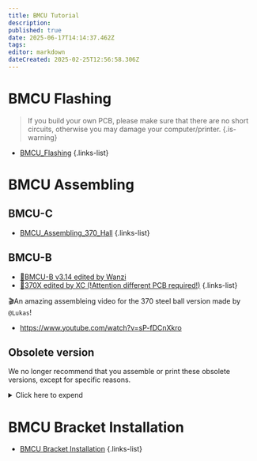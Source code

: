 ```yaml
---
title: BMCU Tutorial
description: 
published: true
date: 2025-06-17T14:14:37.462Z
tags: 
editor: markdown
dateCreated: 2025-02-25T12:56:58.306Z
---
```


# BMCU Flashing
> If you build your own PCB, please make sure that there are no short circuits, otherwise you may damage your computer/printer.
{.is-warning}

- [BMCU_Flashing](/BMCU/BMCU_Tutorial/BMCU_Flashing)
{.links-list}



# BMCU Assembling

## BMCU-C
- [BMCU_Assembling_370_Hall](/BMCU/BMCU_Tutorial/BMCU_Assembling_370_Hall)
{.links-list}

## BMCU-B

- [📝BMCU-B v3.14 edited by Wanzi](/BMCU/BMCU_Tutorial/BMCU_Assembling_370_steel_ball_by_wanzi)
- [📝370X edited by XC (!Attention different PCB required!)](/BMCU/BMCU_Tutorial/BMCU_Assembling_370_mircoswitch_by_xc)
{.links-list}

🎬An amazing assembleing video for the 370 steel ball version made by `@Lukas`!
- https://www.youtube.com/watch?v=sP-fDCnXkro

## Obsolete version

We no longer recommend that you assemble or print these obsolete versions, except for specific reasons.

<details>
<summary>Click here to expend</summary>

### BMCU-B
- [Obsolete - 📝370 version v2.5 edited by Yuekai](/BMCU/BMCU_Tutorial/BMCU_Assembling_370_v1_Yuekai.md)
{.links-list}
## BMCU-A:130 and 180

### BMCU-A
- [Obsolete - 📝130 version edited by QTBZ (Adjustable photoelectric sensing block)](/BMCU/BMCU_Tutorial/Assembling)
- [Obsolete - 📝130 version edited by Yuekai](/BMCU/BMCU_Tutorial/BMCU_Assembling_130_Yuekai.md)
- [Obsolete - 📝180 version edited by BXT](/BMCU/BMCU_Tutorial/BMCU_Assembling_180_by_bxt)
{.links-list}

</details>

# BMCU Bracket Installation
- [BMCU Bracket Installation](/BMCU/BMCU_Tutorial/BMCU_Mounting)
{.links-list}